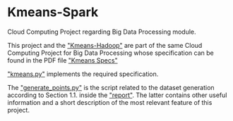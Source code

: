 # Kmeans-Spark

Cloud Computing Project regarding Big Data Processing module.

This project and the [ "Kmeans-Hadoop"](https://github.com/lossi771/Kmeans-Hadoop/) are part of the same Cloud Computing Project for Big Data Processing whose specification can be found in the PDF file [ "Kmeans Specs"](https://github.com/lossi771/Kmeans-Spark/blob/master/Kmeans%20Specs.pdf)

["kmeans.py"](https://github.com/lossi771/Kmeans-Spark/blob/master/kmeans.py) implements the required specification.
 
The ["generate_points.py"](https://github.com/lossi771/Kmeans-Spark/blob/master/generate_points.py) is the script related to the dataset generation according to Section 1.1. inside the [ "report"](https://github.com/lossi771/Kmeans-Spark/blob/master/report.pdf). The latter contains other useful information and a short description of the most relevant feature of this project.
